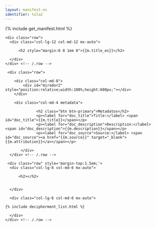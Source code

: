 ```yaml
---
layout: manifest-es
identifier: tula2
---
```

{% include get_manifest.html %}

  <div class="container">
  
    <div class="row">
      <div class="col-lg-12 col-md-12 mx-auto">

		  <h2 style="margin:0 0 1em 0">{{m.title_es}}</h2>
		  
      </div>
    </div> <!-- /.row -->

     <div class="row">
	      
		<div class="col-md-8">
			<div id="mirador2" style="position:relative;width:100%;height:600px;"></div>
		</div>
		
		<div class="col-md-4 metadata">

				  <h2 class="btn btn-primary">Metadatos</h2>
				  <p><label for="doc_title">Title:</label> <span id="doc_title">{{m.title}}</span></p>
				  <p><label for="doc_description">Description:</label> <span id="doc_description">{{m.description}}</span></p>
				  <p><label for="doc_source">Source:</label> <span id="doc_source"><a href="{{m.source}}" target="_blank">{{m.attribution}}</a></span></p>

	       </div>
      </div> <!-- /.row -->
      
     <div class="row" style='margin-top:1.5em;'>
      <div class="col-lg-6 col-md-6 mx-auto">

		  <h2></h2>

		  
      </div>

      <div class="col-lg-6 col-md-6 mx-auto">
       
	{% include decipherment_list.html %}
		  
      </div>
    </div> <!-- /.row -->
	      
</div>


<script type="text/javascript">


      Mirador.viewer({
	id: "mirador2",
	windows: [{ manifestId: '{{m.manifest}}'}],
	workspace: { showZoomControls: true },
	workspaceControlPanel: { enabled: false  }
      });
</script> 

